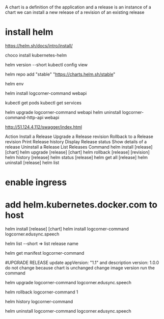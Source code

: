 A chart is a definition of the application and a release is an instance of a chart
we can install a new release of a revision of an existing release

# install helm 
https://helm.sh/docs/intro/install/

choco install kubernetes-helm

helm version --short
kubectl config view

helm repo add "stable" "https://charts.helm.sh/stable"

helm env

helm install   logcorner-command  webapi

kubectl get pods
kubectl get services

helm upgrade   logcorner-command  webapi
helm uninstall logcorner-command-http-api  webapi

http://51.124.4.112/swagger/index.html



Action
Install a Release
Upgrade a Release revision
Rollback to a Release revision
Print Release history
Display Release status
Show details of a release
Uninstall a Release
List Releases
Command
helm install [release] [chart]
helm upgrade [release] [chart]
helm rollback [release] [revision]
helm history [release]
helm status [release]
helm get all [release]
helm uninstall [release]
helm list



# enable ingress
# add helm.kubernetes.docker.com to host




helm install [release] [chart]
helm install  logcorner-command  logcorner.edusync.speech

helm list --short  => list release name

helm get manifest logcorner-command






#UPGRADE RELEASE
update appVersion: "1.1"  and description 
version: 1.0.0 do not change  because chart is unchanged
change image version 
run the command

helm upgrade logcorner-command  logcorner.edusync.speech

helm rollback logcorner-command 1

helm history logcorner-command 

helm uninstall logcorner-command  logcorner.edusync.speech